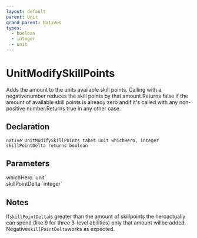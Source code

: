 ```yaml
---
layout: default
parent: Unit
grand_parent: Natives
types:
  - boolean
  - integer
  - unit
---
```


# UnitModifySkillPoints
Adds the amount to the units available skill points. Calling with a negativenumber reduces the skill points by that amount.Returns false if the amount of available skill points is already zero andif it's called with any non-positive number.Returns true in any other case.

## Declaration

```
native UnitModifySkillPoints takes unit whichHero, integer skillPointDelta returns boolean
```

## Parameters
<dl>
  <dt>whichHero `unit`</dt>
  <dd></dd>

  <dt>skillPointDelta `integer`</dt>
  <dd></dd>
</dl>

## Notes 
If`skillPointDelta`is greater than the amount of skillpoints the heroactually can spend (like 9 for three 3-level abilities) only that amount willbe added. Negative`skillPointDelta`works as expected.